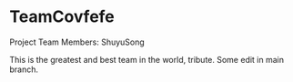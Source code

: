 # TeamCovfefe
Project Team Members:
ShuyuSong

This is the greatest and best team in the world, tribute.
Some edit in main branch.

